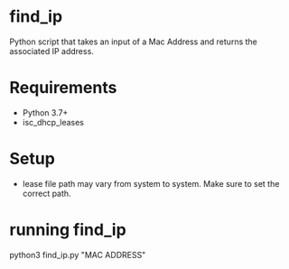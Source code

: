 # find_ip
Python script that takes an input of a Mac Address and returns the associated IP address.

# Requirements
- Python 3.7+
- isc_dhcp_leases

# Setup
- lease file path may vary from system to system. Make sure to set the correct path.

# running find_ip
python3 find_ip.py "MAC ADDRESS"
